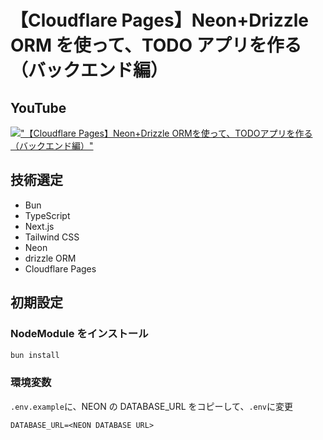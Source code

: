 # 【Cloudflare Pages】Neon+Drizzle ORM を使って、TODO アプリを作る（バックエンド編）

## YouTube

[!["【Cloudflare Pages】Neon+Drizzle ORMを使って、TODOアプリを作る（バックエンド編）"](https://i.ytimg.com/vi/tFfUHpv2FUI/maxresdefault.jpg)](https://youtu.be/tFfUHpv2FUI)

## 技術選定

- Bun
- TypeScript
- Next.js
- Tailwind CSS
- Neon
- drizzle ORM
- Cloudflare Pages

## 初期設定

### NodeModule をインストール

```bash
bun install
```

### 環境変数

`.env.example`に、NEON の DATABASE_URL をコピーして、`.env`に変更

```sh:.env.example
DATABASE_URL=<NEON DATABASE URL>
```
